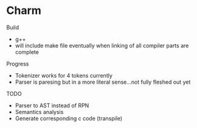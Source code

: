 # Charm

Build
- g++
- will include make file eventually when linking of all compiler parts are complete

Progress
- Tokenizer works for 4 tokens currently
- Parser is paresing but in a more literal sense...not fully fleshed out yet

TODO
- Parser to AST instead of RPN
- Semantics analysis
- Generate corresponding c code (transpile)
